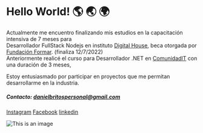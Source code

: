 # Hello World! :earth_americas: :earth_asia: :earth_africa:
<p>
Actualmente me encuentro finalizando mis estudios en la capacitación intensiva de 7 meses para<br/>
Desarrollador FullStack Nodejs en instituto <a href="https://www.digitalhouse.com/ar">Digital House</a>, beca otorgada por <a href="https://www.fundacionformar.net/agencia-de-programacion">Fundación Formar</a>. (finaliza 12/7/2022)<br/>
Anteriormente realicé el curso para Desarrollador .NET en <a href="https://www.comunidadit.org/">ComunidadIT</a> con una duración de 3 meses, <br/>

Estoy entusiasmado por participar en proyectos que me permitan desarrollarme en la industria.<br/>
</p>

##### *Contacto: danielbritospersonal@gmail.com*
<a href="https://www.instagram.com/danielbritos.vfx/">Instagram</a>
<a href="https://www.instagram.com/danielbritos.vfx/">Facebook</a>
<a href="https://www.linkedin.com/in/daniel-britos-976840206/">linkedin</a>


![This is an image](https://encrypted-tbn0.gstatic.com/images?q=tbn:ANd9GcSvLOVaWpOFfpNpvcxUvbtRX4S1wQgyRaZLTA&usqp=CAU)
